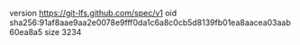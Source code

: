 version https://git-lfs.github.com/spec/v1
oid sha256:91af8aae9aa2e0078e9fff0da1c6a8c0cb5d8139fb01ea8aacea03aab60ea8a5
size 3234
